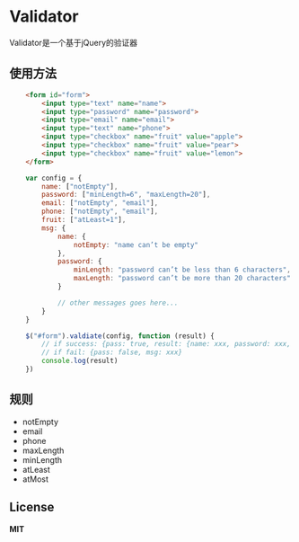 # Validator
Validator是一个基于jQuery的验证器

## 使用方法
```html
	<form id="form">
		<input type="text" name="name">
		<input type="password" name="password">
		<input type="email" name="email">
		<input type="text" name="phone">
		<input type="checkbox" name="fruit" value="apple">
		<input type="checkbox" name="fruit" value="pear">
		<input type="checkbox" name="fruit" value="lemon">
	</form>
```

```javascript
	var config = {
		name: ["notEmpty"],
		password: ["minLength=6", "maxLength=20"],
		email: ["notEmpty", "email"],
		phone: ["notEmpty", "email"],
		fruit: ["atLeast=1"],
		msg: {
			name: {
				notEmpty: "name can’t be empty"
			},
			password: {
				minLength: "password can’t be less than 6 characters",
				maxLength: "password can’t be more than 20 characters"
			}

			// other messages goes here...
		}
	}

	$("#form").valdiate(config, function (result) {
		// if success: {pass: true, result: {name: xxx, password: xxx, email: xxx...}}
		// if fail: {pass: false, msg: xxx}
		console.log(result)
	})
```

## 规则
- notEmpty
- email
- phone
- maxLength
- minLength
- atLeast
- atMost

## License
**MIT**

